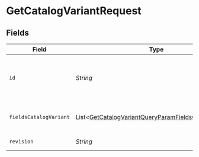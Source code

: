 # GetCatalogVariantRequest


## Fields

| Field                                                                                                                                                                                                                  | Type                                                                                                                                                                                                                   | Required                                                                                                                                                                                                               | Description                                                                                                                                                                                                            | Example                                                                                                                                                                                                                |
| ---------------------------------------------------------------------------------------------------------------------------------------------------------------------------------------------------------------------- | ---------------------------------------------------------------------------------------------------------------------------------------------------------------------------------------------------------------------- | ---------------------------------------------------------------------------------------------------------------------------------------------------------------------------------------------------------------------- | ---------------------------------------------------------------------------------------------------------------------------------------------------------------------------------------------------------------------- | ---------------------------------------------------------------------------------------------------------------------------------------------------------------------------------------------------------------------- |
| `id`                                                                                                                                                                                                                   | *String*                                                                                                                                                                                                               | :heavy_check_mark:                                                                                                                                                                                                     | The catalog variant ID is a compound ID (string), with format: `{integration}:::{catalog}:::{external_id}`. Currently, the only supported integration type is `$custom`, and the only supported catalog is `$default`. | $custom:::$default:::SAMPLE-DATA-ITEM-1-VARIANT-MEDIUM                                                                                                                                                                 |
| `fieldsCatalogVariant`                                                                                                                                                                                                 | List\<[GetCatalogVariantQueryParamFieldsCatalogVariant](../../models/operations/GetCatalogVariantQueryParamFieldsCatalogVariant.md)>                                                                                   | :heavy_minus_sign:                                                                                                                                                                                                     | For more information please visit https://developers.klaviyo.com/en/v2024-10-15/reference/api-overview#sparse-fieldsets                                                                                                |                                                                                                                                                                                                                        |
| `revision`                                                                                                                                                                                                             | *String*                                                                                                                                                                                                               | :heavy_check_mark:                                                                                                                                                                                                     | API endpoint revision (format: YYYY-MM-DD[.suffix])                                                                                                                                                                    |                                                                                                                                                                                                                        |